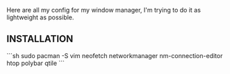 Here are all my config for my window manager, I'm trying to do it as lightweight as possible.

## INSTALLATION
<div/>
```sh
sudo pacman -S vim neofetch networkmanager nm-connection-editor htop polybar qtile
```
